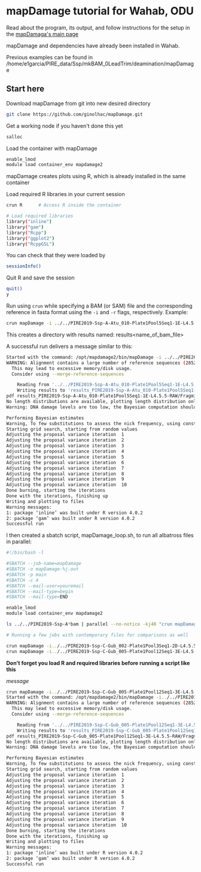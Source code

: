 #  mapDamage tutorial for Wahab, ODU

Read about the program, its output, and follow instructions for the setup in the [mapDamaga's main page](http://ginolhac.github.io/mapDamage/)

mapDamage and dependencies have already been installed in Wahab. 

Previous examples can be found in /home/e1garcia/PIRE_data/Ssp/mkBAM_0LeadTrim/deamination/mapDamage

## Start here

Download mapDamage from git into new desired directory 
```sh
git clone https://github.com/ginolhac/mapDamage.git
```

Get a working node if you haven't done this yet
```sh
salloc
```

Load the container with mapDamage
```sh
enable_lmod
module load container_env mapdamage2
```

mapDamage creates plots using R, which is already installed in the same container

Load required R libraries in your current session
```sh
crun R		# Access R inside the container

# Load required libraries
library("inline")
library("gam")
library("Rcpp")
library("ggplot2")
library("RcppGSL")
```

You can check that they were loaded by
```sh
sessionInfo()
````

Quit R and save the session
```sh
quit()
y
```

Run using `crun` while specifying a BAM (or SAM) file and the corresponding reference in fasta format using the `-i` and `-r` flags, respectively. Example:
```sh
crun mapDamage -i ../../PIRE2019-Ssp-A-Atu_010-Plate1Pool5Seq1-1E-L4.5.5-RAW -r ../../reference.5.5.fasta
```

This creates a directory with results named: results<name_of_bam_file>

A successful run delivers a message similar to this:
```sh
Started with the command: /opt/mapdamage2/bin/mapDamage -i ../../PIRE2019-Ssp-A-Atu_010-Plate1Pool5Seq1-1E-L4.5.5-RAW.bam -r ../../reference.5.5.fasta
WARNING: Alignment contains a large number of reference sequences (28525)!
  This may lead to excessive memory/disk usage.
  Consider using --merge-reference-sequences

	Reading from '../../PIRE2019-Ssp-A-Atu_010-Plate1Pool5Seq1-1E-L4.5.5-RAW.bam'
	Writing results to 'results_PIRE2019-Ssp-A-Atu_010-Plate1Pool5Seq1-1E-L4.5.5-RAW/'
pdf results_PIRE2019-Ssp-A-Atu_010-Plate1Pool5Seq1-1E-L4.5.5-RAW/Fragmisincorporation_plot.pdf generated
No length distributions are available, plotting length distribution only works for single-end reads
Warning: DNA damage levels are too low, the Bayesian computation should not be performed (0.001559 < 0.01)

Performing Bayesian estimates
Warning, To few substitutions to assess the nick frequency, using constant nick frequency instead
Starting grid search, starting from random values
Adjusting the proposal variance iteration  1  
Adjusting the proposal variance iteration  2  
Adjusting the proposal variance iteration  3  
Adjusting the proposal variance iteration  4  
Adjusting the proposal variance iteration  5  
Adjusting the proposal variance iteration  6  
Adjusting the proposal variance iteration  7  
Adjusting the proposal variance iteration  8  
Adjusting the proposal variance iteration  9  
Adjusting the proposal variance iteration  10  
Done burning, starting the iterations
Done with the iterations, finishing up
Writing and plotting to files
Warning messages:
1: package ‘inline’ was built under R version 4.0.2 
2: package ‘gam’ was built under R version 4.0.2 
Successful run
```

I then created a sbatch script, mapDamage_loop.sh, to run all albatross files in parallel:
```sh
#!/bin/bash -l

#SBATCH --job-name=mapDamage
#SBATCH -o mapDamage-%j.out
#SBATCH -p main
#SBATCH -c 4
#SBATCH --mail-user=youremail
#SBATCH --mail-type=begin
#SBATCH --mail-type=END

enable_lmod
module load container_env mapdamage2

ls ../../PIRE2019-Ssp-A*bam | parallel --no-notice -kj40 "crun mapDamage -i{} -r ../../reference.5.5.fasta"

# Running a few jobs with contemporary files for comparisons as well

crun mapDamage -i../../PIRE2019-Ssp-C-Gub_002-Plate1Pool3Seq1-2D-L4.5.5-RAW.bam -r ../../reference.5.5.fasta
crun mapDamage -i../../PIRE2019-Ssp-C-Gub_005-Plate1Pool12Seq1-3E-L4.5.5-RAW.bam -r ../../reference.5.5.fasta
```

**Don't forget you load R and required libraries before running a script like this**

*message*
```sh
crun mapDamage -i../../PIRE2019-Ssp-C-Gub_005-Plate1Pool12Seq1-3E-L4.5.5-RAW.bam -r ../../reference.5.5.fasta
Started with the command: /opt/mapdamage2/bin/mapDamage -i../../PIRE2019-Ssp-C-Gub_005-Plate1Pool12Seq1-3E-L4.5.5-RAW.bam -r ../../reference.5.5.fasta
WARNING: Alignment contains a large number of reference sequences (28525)!
  This may lead to excessive memory/disk usage.
  Consider using --merge-reference-sequences

	Reading from '../../PIRE2019-Ssp-C-Gub_005-Plate1Pool12Seq1-3E-L4.5.5-RAW.bam'
	Writing results to 'results_PIRE2019-Ssp-C-Gub_005-Plate1Pool12Seq1-3E-L4.5.5-RAW/'
pdf results_PIRE2019-Ssp-C-Gub_005-Plate1Pool12Seq1-3E-L4.5.5-RAW/Fragmisincorporation_plot.pdf generated
No length distributions are available, plotting length distribution only works for single-end reads
Warning: DNA damage levels are too low, the Bayesian computation should not be performed (0.005677 < 0.01)

Performing Bayesian estimates
Warning, To few substitutions to assess the nick frequency, using constant nick frequency instead
Starting grid search, starting from random values
Adjusting the proposal variance iteration  1  
Adjusting the proposal variance iteration  2  
Adjusting the proposal variance iteration  3  
Adjusting the proposal variance iteration  4  
Adjusting the proposal variance iteration  5  
Adjusting the proposal variance iteration  6  
Adjusting the proposal variance iteration  7  
Adjusting the proposal variance iteration  8  
Adjusting the proposal variance iteration  9  
Adjusting the proposal variance iteration  10  
Done burning, starting the iterations
Done with the iterations, finishing up
Writing and plotting to files
Warning messages:
1: package ‘inline’ was built under R version 4.0.2 
2: package ‘gam’ was built under R version 4.0.2 
Successful run

```
